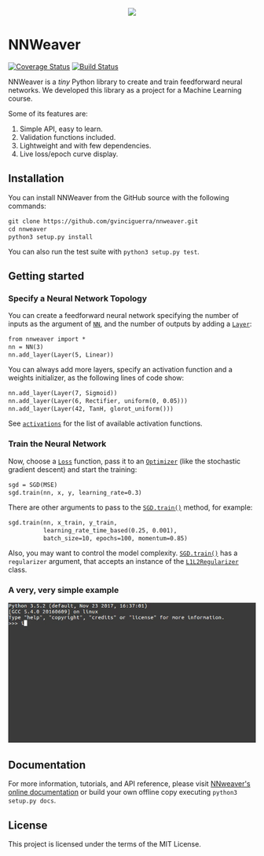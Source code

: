 <p align="center">
  <img src="https://gvinciguerra.github.io/nnweaver/_static/logo.svg">
</p>

# NNWeaver #

[![Coverage Status](https://coveralls.io/repos/github/gvinciguerra/nnweaver/badge.svg)](https://coveralls.io/github/gvinciguerra/nnweaver)
[![Build Status](https://travis-ci.org/gvinciguerra/nnweaver.svg?branch=master)](https://travis-ci.org/gvinciguerra/nnweaver)

NNWeaver is a *tiny* Python library to create and train feedforward neural networks. We developed this library as a project for a Machine Learning course.

Some of its features are:

  1. Simple API, easy to learn.
  2. Validation functions included.
  3. Lightweight and with few dependencies.
  4. Live loss/epoch curve display.

## Installation ##

You can install NNWeaver from the GitHub source with the following commands:

    git clone https://github.com/gvinciguerra/nnweaver.git
    cd nnweaver
    python3 setup.py install

You can also run the test suite with `python3 setup.py test`.

## Getting started ##

### Specify a Neural Network Topology ###

You can create a feedforward neural network specifying the number of inputs as the argument of [`NN`](https://gvinciguerra.github.io/nnweaver/nnweaver.html#nnweaver.nn.NN), and the number of outputs by adding a [`Layer`](https://gvinciguerra.github.io/nnweaver/nnweaver.html#nnweaver.nn.Layer):

    from nnweaver import *
    nn = NN(3)
    nn.add_layer(Layer(5, Linear))

You can always add more layers, specify an activation function and a weights initializer, as the following lines of code show:

    nn.add_layer(Layer(7, Sigmoid))
    nn.add_layer(Layer(6, Rectifier, uniform(0, 0.05)))
    nn.add_layer(Layer(42, TanH, glorot_uniform()))

See [`activations`](https://gvinciguerra.github.io/nnweaver/nnweaver.html#module-nnweaver.activations) for the list of available activation functions.

### Train the Neural Network ###

Now, choose a [`Loss`](https://gvinciguerra.github.io/nnweaver/nnweaver.html#nnweaver.losses.Loss) function, pass it to an [`Optimizer`](https://gvinciguerra.github.io/nnweaver/nnweaver.html#nnweaver.optimizers.Optimizer) (like the stochastic gradient descent) and start the training:

    sgd = SGD(MSE)
    sgd.train(nn, x, y, learning_rate=0.3)

There are other arguments to pass to the [`SGD.train()`](https://gvinciguerra.github.io/nnweaver/nnweaver.html#nnweaver.optimizers.SGD.train) method, for example:

    sgd.train(nn, x_train, y_train,
              learning_rate_time_based(0.25, 0.001),
              batch_size=10, epochs=100, momentum=0.85)

Also, you may want to control the model complexity. [`SGD.train()`](https://gvinciguerra.github.io/nnweaver/nnweaver.html#nnweaver.optimizers.SGD.train) has a `regularizer` argument, that accepts an instance of the [`L1L2Regularizer`](https://gvinciguerra.github.io/nnweaver/nnweaver.html#nnweaver.regularizers.L1L2Regularizer) class.

### A very, very simple example ###

<img src="https://github.com/gvinciguerra/nnweaver/blob/gh-pages/_images/nnweaver.gif?raw=true" width="550" />

## Documentation ##

For more information, tutorials, and API reference, please visit [NNweaver's online documentation](https://gvinciguerra.github.io/nnweaver/index.html) or build your own offline copy executing `python3 setup.py docs`.

## License ##

This project is licensed under the terms of the MIT License.
